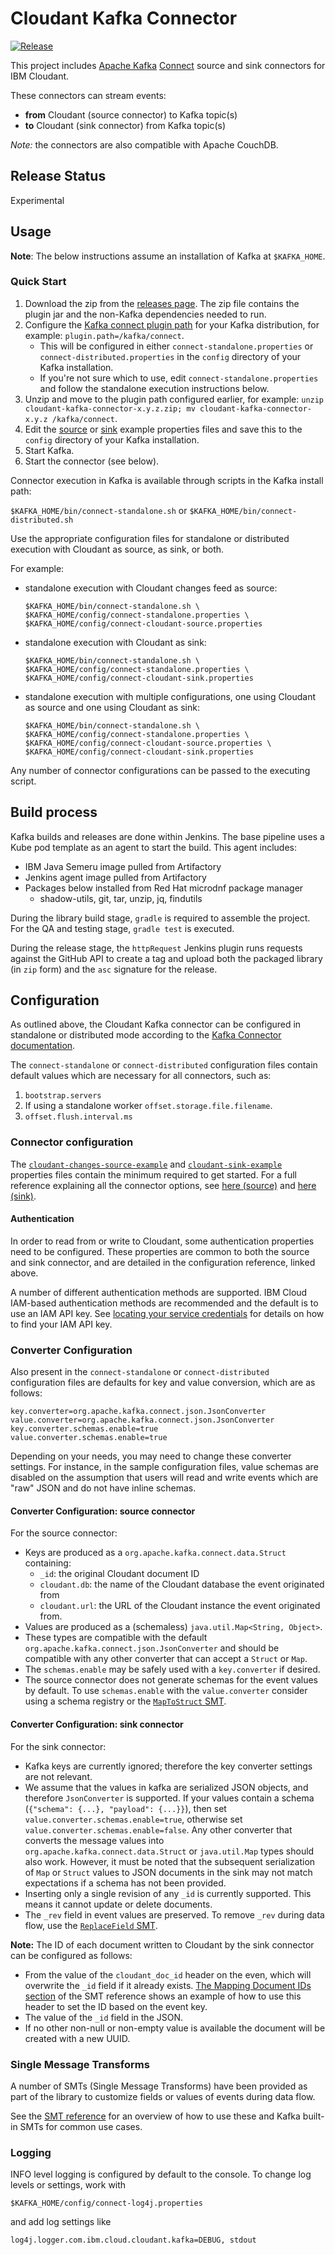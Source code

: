 # Cloudant Kafka Connector

[![Release](https://img.shields.io/github/v/release/IBM/cloudant-kafka-connector?include_prereleases)](https://github.com/IBM/cloudant-kafka-connector/releases/latest)

This project includes [Apache Kafka](https://kafka.apache.org/) [Connect](https://kafka.apache.org/documentation.html#connect) source and sink connectors for IBM Cloudant.

These connectors can stream events:
- **from** Cloudant (source connector) to Kafka topic(s)
- **to** Cloudant (sink connector) from Kafka topic(s)

_Note:_ the connectors are also compatible with Apache CouchDB.

## Release Status

Experimental

## Usage

**Note**: The below instructions assume an installation of Kafka at `$KAFKA_HOME`.

### Quick Start

1. Download the zip from the [releases page](https://github.com/IBM/cloudant-kafka-connector/releases). The zip file
   contains the plugin jar and the non-Kafka dependencies needed to run.
2. Configure the [Kafka connect plugin path](https://kafka.apache.org/documentation.html#connectconfigs_plugin.path) for
   your Kafka distribution, for example: `plugin.path=/kafka/connect`.
   - This will be configured in either `connect-standalone.properties` or `connect-distributed.properties` in
     the `config` directory of your Kafka installation.
   - If you're not sure which to use, edit `connect-standalone.properties` and follow the standalone execution
     instructions below.
2. Unzip and move to the plugin path configured earlier, for example:
   `unzip cloudant-kafka-connector-x.y.z.zip; mv cloudant-kafka-connector-x.y.z /kafka/connect`.
3. Edit the [source](docs/connect-cloudant-changes-source-example.properties)
   or [sink](docs/connect-cloudant-sink-example.properties) example properties files and save this to the `config`
   directory of your Kafka installation.
4. Start Kafka.
5. Start the connector (see below).

Connector execution in Kafka is available through scripts in the Kafka install path:

`$KAFKA_HOME/bin/connect-standalone.sh` or `$KAFKA_HOME/bin/connect-distributed.sh`

Use the appropriate configuration files for standalone or distributed execution with Cloudant as source, as sink, or both.

For example:
- standalone execution with Cloudant changes feed as source:

  ```
  $KAFKA_HOME/bin/connect-standalone.sh \
  $KAFKA_HOME/config/connect-standalone.properties \
  $KAFKA_HOME/config/connect-cloudant-source.properties
  ```

- standalone execution with Cloudant as sink:

  ```
  $KAFKA_HOME/bin/connect-standalone.sh \
  $KAFKA_HOME/config/connect-standalone.properties \
  $KAFKA_HOME/config/connect-cloudant-sink.properties
  ```

- standalone execution with multiple configurations, one using Cloudant as source and one using Cloudant as sink:

  ```
  $KAFKA_HOME/bin/connect-standalone.sh \
  $KAFKA_HOME/config/connect-standalone.properties \
  $KAFKA_HOME/config/connect-cloudant-source.properties \
  $KAFKA_HOME/config/connect-cloudant-sink.properties
  ```

Any number of connector configurations can be passed to the executing script.

## Build process

Kafka builds and releases are done within Jenkins.  The base pipeline uses a Kube pod template as an agent to start the build.  This agent includes:
- IBM Java Semeru image pulled from Artifactory
- Jenkins agent image pulled from Artifactory
- Packages below installed from Red Hat microdnf package manager
  - shadow-utils, git, tar, unzip, jq, findutils

During the library build stage, `gradle` is required to assemble the project.  For the QA and testing stage, `gradle test` is executed.

During the release stage, the `httpRequest` Jenkins plugin runs requests against the GitHub API to create a tag and upload both the packaged library (in `zip` form) and the `asc` signature for the release.


## Configuration

As outlined above, the Cloudant Kafka connector can be configured in standalone or distributed mode according to 
the [Kafka Connector documentation](https://kafka.apache.org/documentation.html#connect_configuring).

The `connect-standalone` or `connect-distributed` configuration files contain default values which are necessary for all connectors, such as:

1. `bootstrap.servers`
2. If using a standalone worker `offset.storage.file.filename`.
3. `offset.flush.interval.ms`

### Connector configuration

The [`cloudant-changes-source-example`](docs/connect-cloudant-changes-source-example.properties) and [`cloudant-sink-example`](docs/connect-cloudant-sink-example.properties) properties files contain the minimum required to get started.
For a full reference explaining all the connector options, see [here (source)](docs/configuration-reference-changes-source.md) and
[here (sink)](docs/configuration-reference-sink.md).

#### Authentication

In order to read from or write to Cloudant, some authentication properties need to be configured. These properties are common to both the source and sink connector, and are detailed in the configuration reference, linked above.

A number of different authentication methods are supported. IBM Cloud IAM-based authentication methods are recommended and the default is to use an IAM API key. See [locating your service credentials](https://cloud.ibm.com/docs/Cloudant?topic=Cloudant-locating-your-service-credentials) for details on how to find your IAM API key.

### Converter Configuration

Also present in the `connect-standalone` or `connect-distributed` configuration files are defaults for key and value conversion, which are as follows:
```
key.converter=org.apache.kafka.connect.json.JsonConverter
value.converter=org.apache.kafka.connect.json.JsonConverter
key.converter.schemas.enable=true
value.converter.schemas.enable=true
```

Depending on your needs, you may need to change these converter settings.
For instance, in the sample configuration files, value schemas are disabled on the assumption that users will read and write events which are "raw" JSON and do not have inline schemas.

#### Converter Configuration: source connector

For the source connector:
* Keys are produced as a `org.apache.kafka.connect.data.Struct` containing:
  * `_id`: the original Cloudant document ID
  * `cloudant.db`: the name of the Cloudant database the event originated from
  * `cloudant.url`: the URL of the Cloudant instance the event originated from.
* Values are produced as a (schemaless) `java.util.Map<String, Object>`.
* These types are compatible with the default `org.apache.kafka.connect.json.JsonConverter` and should be compatible with any other converter that can accept a `Struct` or `Map`.
* The `schemas.enable` may be safely used with a `key.converter` if desired.
* The source connector does not generate schemas for the event values by default. To use `schemas.enable` with the `value.converter` consider using a schema registry or the [`MapToStruct` SMT](docs/smt-reference.md#map-to-struct-conversion).

#### Converter Configuration: sink connector

For the sink connector:
* Kafka keys are currently ignored; therefore the key converter settings are not relevant.
* We assume that the values in kafka are serialized JSON objects, and therefore `JsonConverter` is supported. If your values contain a schema (`{"schema": {...}, "payload": {...}}`), then set `value.converter.schemas.enable=true`, otherwise set `value.converter.schemas.enable=false`. Any other converter that converts the message values into `org.apache.kafka.connect.data.Struct` or `java.util.Map` types should also work. However, it must be noted that the subsequent serialization of `Map` or `Struct` values to JSON documents in the sink may not match expectations if a schema has not been provided.
* Inserting only a single revision of any `_id` is currently supported.  This means it cannot update or delete documents.
* The `_rev` field in event values are preserved.  To remove `_rev` during data flow, use the [`ReplaceField` SMT](docs/smt-reference.md#removing-_rev-field).

**Note:** The ID of each document written to Cloudant by the sink connector can be configured as follows:

* From the value of the `cloudant_doc_id` header on the even, which will overwrite the `_id` field if it already exists.
  [The Mapping Document IDs section](docs/smt-reference.md#mapping-document-ids) of the SMT reference shows an example of how to use this header to set the ID based on the event key.
* The value of the `_id` field in the JSON.
* If no other non-null or non-empty value is available the document will be created with a new UUID.

### Single Message Transforms

A number of SMTs (Single Message Transforms) have been provided as part of the library to customize fields or values of events during data flow.

See the [SMT reference](docs/smt-reference.md) for an overview of how to use these and Kafka built-in SMTs for common use cases.

### Logging

INFO level logging is configured by default to the console. To change log levels or settings, work with

`$KAFKA_HOME/config/connect-log4j.properties`

and add log settings like

`log4j.logger.com.ibm.cloud.cloudant.kafka=DEBUG, stdout`
